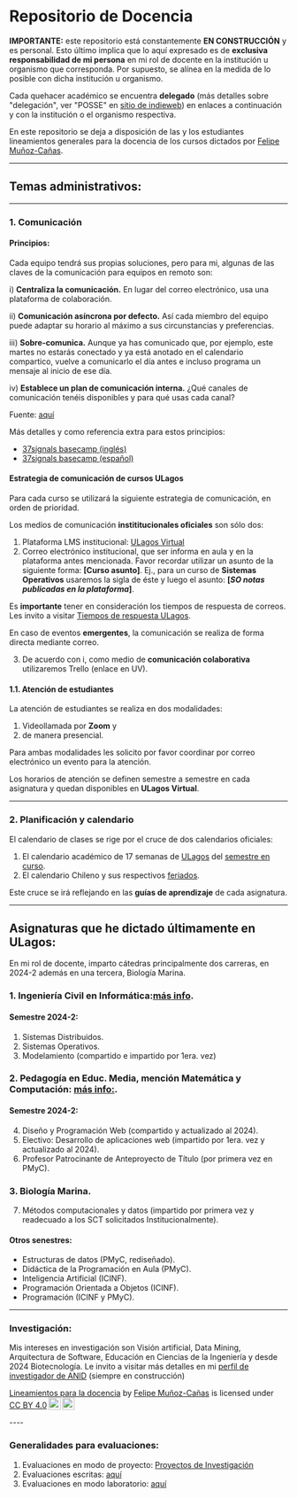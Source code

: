 # Repositorio de Docencia

**IMPORTANTE:** este repositorio está constantemente **EN CONSTRUCCIÓN** y es personal. Esto último implica que lo aquí expresado es de **exclusiva responsabilidad de mi persona** en mi rol de docente en la institución u organismo que corresponda. Por supuesto, se alínea en la medida de lo posible con  dicha institución u organismo.

Cada quehacer académico se encuentra **delegado** (más detalles sobre "delegación", ver "POSSE" en [sitio de indieweb](https://indieweb.org/POSSE)) en enlaces a continuación y con la institución o el organismo respectiva.

En este repositorio se deja a disposición de las y los estudiantes lineamientos generales para la docencia de los cursos dictados por [Felipe Muñoz-Cañas](https://felipe-mc.link).

----
## Temas administrativos:
----
### 1. Comunicación

#### Principios:

Cada equipo tendrá sus propias soluciones, pero para mi, algunas de las claves de la comunicación para equipos en remoto son:

i) **Centraliza la comunicación.** En lugar del correo electrónico, usa una plataforma de colaboración.

ii) **Comunicación asíncrona por defecto.** Así cada miembro del equipo puede adaptar su horario al máximo a sus circunstancias y preferencias.

iii) **Sobre-comunica.** Aunque ya has comunicado que, por ejemplo, este martes no estarás conectado y ya está anotado en el calendario compartico, vuelve a comunicarlo el día antes e incluso programa un mensaje al inicio de ese día.

iv) **Establece un plan de comunicación interna.** ¿Qué canales de comunicación tenéis disponibles y para qué usas cada canal?

Fuente: [aquí](https://micro.blog/jeroensangers/12372424)

Más detalles y como referencia extra para estos principios: 
- [37signals basecamp (inglés)](https://basecamp.com/guides/how-we-communicate)
- [37signals basecamp (español)](https://basecamp-com.translate.goog/guides/how-we-communicate?_x_tr_sl=auto&_x_tr_tl=es&_x_tr_hl=es&_x_tr_pto=wapp)

#### Estrategia de comunicación de cursos ULagos

Para cada curso se utilizará la siguiente estrategia de comunicación, en orden de prioridad.

Los medios de comunicación **instititucionales oficiales** son sólo dos: 

1. Plataforma LMS institucional: [ULagos Virtual](https://www.ulagosvirtual.cl)
2. Correo electrónico institucional, que ser informa en aula y en la plataforma antes mencionada. Favor recordar utilizar un asunto de la siguiente forma: **\[Curso asunto\]**. Ej., para un curso de **Sistemas Operativos** usaremos la sigla de éste y luego el asunto: **\[_SO notas publicadas en la plataforma_\]**.

Es **importante** tener en consideración los tiempos de respuesta de correos. Les invito a visitar [Tiempos de respuesta ULagos](https://felipe.micro.blog/emailulagos/).

En caso de eventos **emergentes**, la comunicación se realiza de forma directa mediante correo.

3. De acuerdo con i, como medio de **comunicación colaborativa** utilizaremos Trello (enlace en UV).

#### 1.1. Atención de estudiantes

La atención de estudiantes se realiza en dos modalidades:

1. Videollamada por **Zoom** y
2. de manera presencial.

Para ambas modalidades les solicito por favor coordinar por correo electrónico un evento para la atención. 

Los horarios de atención se definen semestre a semestre en cada asignatura y quedan disponibles en **ULagos Virtual**.

----
### 2. Planificación y calendario

El calendario de clases se rige por el cruce de dos calendarios oficiales:

1. El calendario académico de 17 semanas de [ULagos](https://www.ulagos.cl) del [semestre en curso](https://www.ulagos.cl/portal-del-estudiante/calendario-academico/).
2. El calendario Chileno y sus respectivos [feriados](https://www.feriados.cl).

Este cruce se irá reflejando en las **guías de aprendizaje** de cada asignatura.

----
## Asignaturas que he dictado últimamente en ULagos:

En mi rol de docente, imparto cátedras principalmente dos carreras, en 2024-2 además en una tercera, Biología Marina.

### 1. Ingeniería Civil en Informática:[más info](https://ingenierias.ulagos.cl/carreradepto/ingenieria-civil-en-informatica/).

#### Semestre 2024-2:
1. Sistemas Distribuidos.
2. Sistemas Operativos.
3. Modelamiento (compartido e impartido por 1era. vez)

### 2. Pedagogía en Educ. Media, mención Matemática y Computación: [más info:](https://pmyc.ulagos.cl). 

#### Semestre 2024-2:

4. Diseño y Programación Web (compartido y actualizado al 2024). 
5. Electivo: Desarrollo de aplicaciones web (impartido por 1era. vez y actualizado al 2024).
6. Profesor Patrocinante de Anteproyecto de Título (por primera vez en PMyC).

### 3. Biología Marina.

7. Métodos computacionales y datos (impartido por primera vez y readecuado a los SCT solicitados Institucionalmente).

#### Otros senestres:
- Estructuras de datos (PMyC, rediseñado).
- Didáctica de la Programación en Aula (PMyC).
- Inteligencia Artificial (ICINF).
- Programación Orientada a Objetos (ICINF).
- Programación (ICINF y PMyC).

----
### Investigación:

Mis intereses en investigación son Visión artificial, Data Mining, Arquitectura de Software, Educación en Ciencias de la Ingeniería y desde 2024 Biotecnología. Le invito a visitar más detalles en mi [perfil de investigador de ANID](https://investigadores.anid.cl/es/people/48971-Felipe_Muoz) (siempre en construcción)



<p xmlns:cc="http://creativecommons.org/ns#" xmlns:dct="http://purl.org/dc/terms/"><a property="dct:title" rel="cc:attributionURL" href="https://github.com/femunoz/clases">Lineamientos para la docencia</a> by <a rel="cc:attributionURL dct:creator" property="cc:attributionName" href="https://felipe.micro.blog/about">Felipe Muñoz-Cañas</a> is licensed under <a href="https://creativecommons.org/licenses/by/4.0/?ref=chooser-v1" target="_blank" rel="license noopener noreferrer" style="display:inline-block;">CC BY 4.0<img style="height:22px!important;margin-left:3px;vertical-align:text-bottom;" src="https://mirrors.creativecommons.org/presskit/icons/cc.svg?ref=chooser-v1" alt=""><img style="height:22px!important;margin-left:3px;vertical-align:text-bottom;" src="https://mirrors.creativecommons.org/presskit/icons/by.svg?ref=chooser-v1" alt=""></a></p>
----

### Generalidades para evaluaciones:

1. Evaluaciones en modo de proyecto: [Proyectos de Investigación](https://github.com/femunoz/clases/blob/a1e3bb3bdd1a0c80b60c54723df4e519a9d77c46/reglas_varias/Investigacio%CC%81n%20-%20Lineamientos%20generales.pdf)
2. Evaluaciones escritas: [aquí](https://github.com/femunoz/clases/blob/a1e3bb3bdd1a0c80b60c54723df4e519a9d77c46/reglas_varias/Instrucciones%20generales%20-%20Ev.%20escritas..md)
3. Evaluaciones en modo laboratorio: [aquí](https://github.com/femunoz/clases/blob/a1e3bb3bdd1a0c80b60c54723df4e519a9d77c46/reglas_varias/Instrucciones%20generales%20-%20Ev.%20laboratorio.md)

